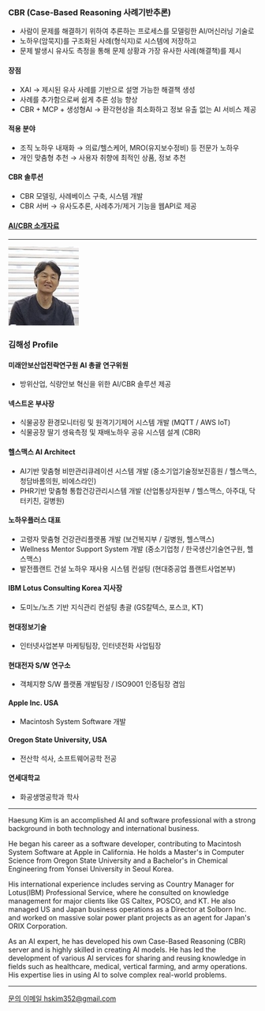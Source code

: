 ### CBR (Case-Based Reasoning 사례기반추론)
- 사람이 문제를 해결하기 위하여 추론하는 프로세스를 모델링한 AI/머신러닝 기술로
- 노하우(암묵지)를 구조화된 사례(형식지)로 시스템에 저장하고
- 문제 발생시 유사도 측정을 통해 문제 상황과 가장 유사한 사례(해결책)를 제시
#### 장점
- XAI → 제시된 유사 사례를 기반으로 설명 가능한 해결책 생성
- 사례를 추가함으로써 쉽게 추론 성능 향상
- CBR + MCP + 생성형AI → 환각현상을 최소화하고 정보 유출 없는 AI 서비스 제공
#### 적용 분야
- 조직 노하우 내재화 → 의료/헬스케어, MRO(유지보수정비) 등 전문가 노하우
- 개인 맞춤형 추천 →  사용자 취향에 최적인 상품, 정보 추천
#### CBR 솔루션
- CBR 모델링, 사례베이스 구축, 시스템 개발
- CBR 서버 → 유사도추론, 사례추가/제거 기능을 웹API로 제공
#### [AI/CBR 소개자료](/ai-intro-v5.5.pdf)
  
---
![김해성](./haesung.jpg)
### 김해성 Profile
#### 미래안보산업전략연구원 AI 총괄 연구위원
- 방위산업, 식량안보 혁신을 위한 AI/CBR 솔루션 제공
#### 넥스트온 부사장
- 식물공장 환경모니터링 및 원격기기제어 시스템 개발 (MQTT / AWS IoT)
- 식물공장 딸기 생육측정 및 재배노하우 공유 시스템 설계 (CBR)
#### 헬스맥스 AI Architect
- AI기반 맞춤형 비만관리큐레이션 시스템 개발 (중소기업기술정보진흥원 / 헬스맥스, 청담바롬의원, 비에스라인)
- PHR기반 맞춤형 통합건강관리시스템 개발 (산업통상자원부 / 헬스맥스, 아주대, 닥터키친, 길병원)
#### 노하우플러스 대표
- 고령자 맞춤형 건강관리플랫폼 개발 (보건복지부 / 길병원, 헬스맥스)
- Wellness Mentor Support System 개발 (중소기업청 / 한국생산기술연구원, 헬스맥스)
- 발전플랜트 건설 노하우 재사용 시스템 컨설팅 (현대중공업 플랜트사업본부)
#### IBM Lotus Consulting Korea 지사장
- 도미노/노츠 기반 지식관리 컨설팅 총괄 (GS칼텍스, 포스코, KT)
#### 현대정보기술
- 인터넷사업본부 마케팅팀장, 인터넷전화 사업팀장
#### 현대전자 S/W 연구소
- 객체지향 S/W 플랫폼 개발팀장 / ISO9001 인증팀장 겸임
#### Apple Inc. USA
- Macintosh System Software 개발
#### Oregon State University, USA
- 전산학 석사, 소프트웨어공학 전공
#### 연세대학교
- 화공생명공학과 학사

---
Haesung Kim is an accomplished AI and software professional with a strong background in both technology and international business.

He began his career as a software developer, contributing to Macintosh System Software at Apple in California. He holds a Master's in Computer Science from Oregon State University and a Bachelor's in Chemical Engineering from Yonsei University in Seoul Korea.

His international experience includes serving as Country Manager for Lotus(IBM) Professional Service, where he consulted on knowledge management for major clients like GS Caltex, POSCO, and KT. He also managed US and Japan business operations as a Director at Solborn Inc. and worked on massive solar power plant projects as an agent for Japan's ORIX Corporation.

As an AI expert, he has developed his own Case-Based Reasoning (CBR) server and is highly skilled in creating AI models. He has led the development of various AI services for sharing and reusing knowledge in fields such as healthcare, medical, vertical farming, and army operations. His expertise lies in using AI to solve complex real-world problems.

---
[문의 이메일 hskim352@gmail.com](mailto:hskim352@gmail.com)
